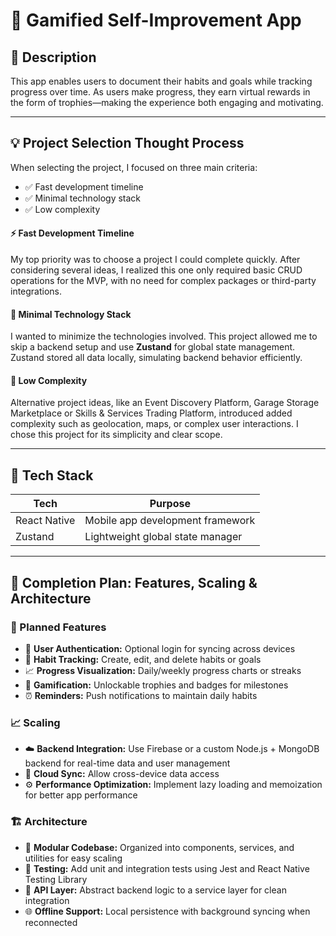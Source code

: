 # 🎯 Gamified Self-Improvement App

## 📘 Description

This app enables users to document their habits and goals while tracking progress over time. As users make progress, they earn virtual rewards in the form of trophies—making the experience both engaging and motivating.

---

## 💡 Project Selection Thought Process

When selecting the project, I focused on three main criteria:

- ✅ Fast development timeline
- ✅ Minimal technology stack
- ✅ Low complexity

#### ⚡ Fast Development Timeline

My top priority was to choose a project I could complete quickly. After considering several ideas, I realized this one only required basic CRUD operations for the MVP, with no need for complex packages or third-party integrations.

#### 🧰 Minimal Technology Stack

I wanted to minimize the technologies involved. This project allowed me to skip a backend setup and use **Zustand** for global state management. Zustand stored all data locally, simulating backend behavior efficiently.

#### 🧠 Low Complexity

Alternative project ideas, like an Event Discovery Platform, Garage Storage Marketplace or Skills & Services Trading Platform, introduced added complexity such as geolocation, maps, or complex user interactions. I chose this project for its simplicity and clear scope.

---

## 🧱 Tech Stack

| Tech         | Purpose                          |
| ------------ | -------------------------------- |
| React Native | Mobile app development framework |
| Zustand      | Lightweight global state manager |

---

## 🚀 Completion Plan: Features, Scaling & Architecture

### 🔧 Planned Features

- 🔐 **User Authentication:** Optional login for syncing across devices
- 📆 **Habit Tracking:** Create, edit, and delete habits or goals
- 📈 **Progress Visualization:** Daily/weekly progress charts or streaks
- 🏅 **Gamification:** Unlockable trophies and badges for milestones
- ⏰ **Reminders:** Push notifications to maintain daily habits

### 📈 Scaling

- ☁️ **Backend Integration:** Use Firebase or a custom Node.js + MongoDB backend for real-time data and user management
- 🔄 **Cloud Sync:** Allow cross-device data access
- ⚙️ **Performance Optimization:** Implement lazy loading and memoization for better app performance

### 🏗️ Architecture

- 🧩 **Modular Codebase:** Organized into components, services, and utilities for easy scaling
- 🧪 **Testing:** Add unit and integration tests using Jest and React Native Testing Library
- 📡 **API Layer:** Abstract backend logic to a service layer for clean integration
- 🌐 **Offline Support:** Local persistence with background syncing when reconnected
